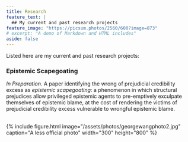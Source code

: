 ```yaml
---
title: Research
feature_text: |
  ## My current and past research projects
feature_image: "https://picsum.photos/2560/600?image=873"
# excerpt: "A demo of Markdown and HTML includes"
aside: false
---
```


Listed here are my current and past research projects:

### Epistemic Scapegoating

_In Preparation._ A paper identifying the wrong of prejudicial credibility excess as _epistemic scapegoating_: a phenomenon in which structural prejudices allow privileged epistemic agents to pre-emptively exculpate themselves of epistemic blame, at the cost of rendering the victims of prejudicial credibility excess vulnerable to wrongful epistemic blame.

<br>
{% include figure.html image="/assets/photos/georgewangphoto2.jpg" caption="A less official photo" width="300" height="800" %}
<br>
<br>

